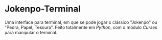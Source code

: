 # Jokenpo-Terminal

Uma interface para terminal, em que se pode jogar o clássico "Jokenpo" ou "Pedra, Papel, Tesoura". Feito totalmente em *Python*, com o módulo *Curses* para manipular o terminal.
